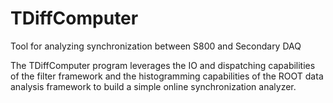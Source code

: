 # TDiffComputer
Tool for analyzing synchronization between S800 and Secondary DAQ

The TDiffComputer program leverages the IO and dispatching capabilities of the filter 
framework and the histogramming capabilities of the ROOT data analysis framework to build a 
simple online synchronization analyzer. 
